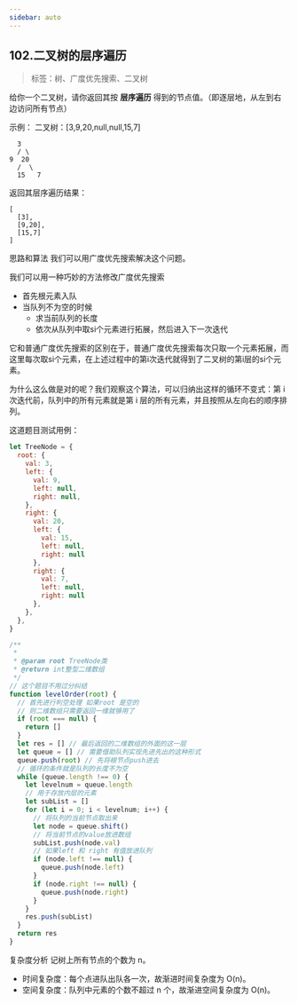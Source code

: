 ```yaml
---
sidebar: auto
---
```


## 102.二叉树的层序遍历
> 标签：树、广度优先搜索、二叉树

给你一个二叉树，请你返回其按 **层序遍历** 得到的节点值。（即逐层地，从左到右边访问所有节点）

示例：
二叉树：[3,9,20,null,null,15,7]

```
  3
  / \
9  20
  /  \
  15   7
```

返回其层序遍历结果：
```
[
  [3],
  [9,20],
  [15,7]
]
```
思路和算法
我们可以用广度优先搜索解决这个问题。

我们可以用一种巧妙的方法修改广度优先搜索
- 首先根元素入队
- 当队列不为空的时候
  - 求当前队列的长度
  - 依次从队列中取si个元素进行拓展，然后进入下一次迭代

它和普通广度优先搜索的区别在于，普通广度优先搜索每次只取一个元素拓展，而这里每次取si个元素，在上述过程中的第i次迭代就得到了二叉树的第i层的si个元素。

为什么这么做是对的呢？我们观察这个算法，可以归纳出这样的循环不变式：第 i 次迭代前，队列中的所有元素就是第 i 层的所有元素，并且按照从左向右的顺序排列。

这道题目测试用例：
```js
let TreeNode = {
  root: {
    val: 3,
    left: {
      val: 9,
      left: null,
      right: null,
    },
    right: {
      val: 20,
      left: {
        val: 15,
        left: null,
        right: null
      },
      right: {
        val: 7,
        left: null,
        right: null
      },
    },
  },
}
```

```js
/**
 *
 * @param root TreeNode类
 * @return int整型二维数组
 */
// 这个题目不用过分纠结
function levelOrder(root) {
  // 首先进行判空处理 如果root 是空的
  // 则二维数组只需要返回一维就够用了
  if (root === null) {
    return []
  }
  let res = [] // 最后返回的二维数组的外面的这一层
  let queue = [] // 需要借助队列实现先进先出的这种形式
  queue.push(root) // 先将根节点push进去
  // 循环的条件就是队列的长度不为空
  while (queue.length !== 0) {
    let levelnum = queue.length
    // 用于存放内层的元素
    let subList = []
    for (let i = 0; i < levelnum; i++) {
      // 将队列的当前节点取出来
      let node = queue.shift()
      // 将当前节点的value放进数组
      subList.push(node.val)
      // 如果left 和 right 有值放进队列
      if (node.left !== null) {
        queue.push(node.left)
      }
      if (node.right !== null) {
        queue.push(node.right)
      }
    }
    res.push(subList)
  }
  return res
}
```

复杂度分析
记树上所有节点的个数为 n。
- 时间复杂度：每个点进队出队各一次，故渐进时间复杂度为 O(n)。
- 空间复杂度：队列中元素的个数不超过 n 个，故渐进空间复杂度为 O(n)。
